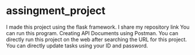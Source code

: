 # assingment_project
I made this project using the flask framework.
I share my repository link You can run this program.
Creating API Documents using Postman.
You can directly run this project on the web after searching the URL for this project.
You can directly update tasks using your ID and password.
